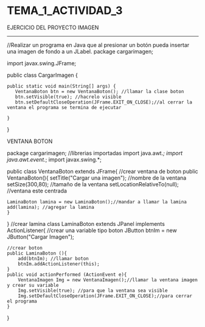 # TEMA_1_ACTIVIDAD_3
EJERCICIO DEL PROYECTO IMAGEN
__________________________________

//Realizar un programa en Java que al presionar un botón pueda insertar una imagen de fondo a un JLabel.
package cargarimagen;

import javax.swing.JFrame;

public class CargarImagen {

    public static void main(String[] args) {
       VentanaBoton btn = new VentanaBoton(); //llamar la clase boton 
       btn.setVisible(true); //hacrelo visible
       btn.setDefaultCloseOperation(JFrame.EXIT_ON_CLOSE);//al cerrar la ventana el programa se termina de ejecutar
      
    }
    
}


VENTANA BOTON

package cargarimagen;
//librerias importadas
import java.awt.*;
import java.awt.event.*;
import javax.swing.*;

public class VentanaBoton extends JFrame{
    //crear ventana de boton
    public VentanaBoton(){
    setTitle("Cargar una imagen"); //nombre de la ventana
    setSize(300,80); //tamaño de la ventana
    setLocationRelativeTo(null); //ventana este centrada
    
    LaminaBoton lamina = new LaminaBoton();//mandar a llamar la lamina
    add(lamina); //agregar la lamina
    }
}
//crear lamina
class LaminaBoton extends JPanel implements ActionListener{
    //crear una variable tipo boton
    JButton btnIm = new JButton("Cargar Imagen");
    
    //crear boton
    public LaminaBoton (){
        add(btnIm); //llamar boton
        btnIm.addActionListener(this);
    }
    public void actionPerformed (ActionEvent e){
        VentanaImagen Img = new VentanaImagen();//llamar la ventana imagen y crear su variable
        Img.setVisible(true); //para que la ventana sea visible
        Img.setDefaultCloseOperation(JFrame.EXIT_ON_CLOSE);//para cerrar el programa
    }
}
